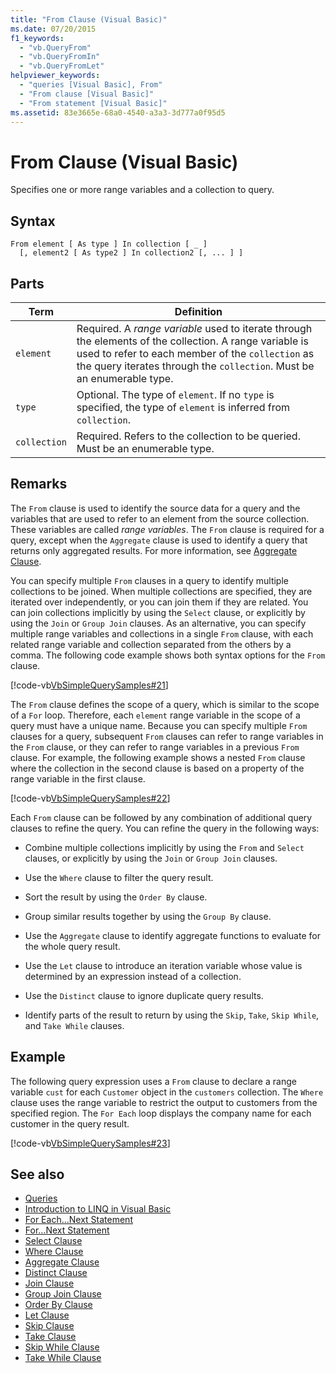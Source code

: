 ```yaml
---
title: "From Clause (Visual Basic)"
ms.date: 07/20/2015
f1_keywords: 
  - "vb.QueryFrom"
  - "vb.QueryFromIn"
  - "vb.QueryFromLet"
helpviewer_keywords: 
  - "queries [Visual Basic], From"
  - "From clause [Visual Basic]"
  - "From statement [Visual Basic]"
ms.assetid: 83e3665e-68a0-4540-a3a3-3d777a0f95d5
---
```

# From Clause (Visual Basic)
Specifies one or more range variables and a collection to query.  
  
## Syntax  
  
```  
From element [ As type ] In collection [ _ ]  
  [, element2 [ As type2 ] In collection2 [, ... ] ]  
```  
  
## Parts  
  
|Term|Definition|  
|---|---|  
|`element`|Required. A *range variable* used to iterate through the elements of the collection. A range variable is used to refer to each member of the `collection` as the query iterates through the `collection`. Must be an enumerable type.|  
|`type`|Optional. The type of `element`. If no `type` is specified, the type of `element` is inferred from `collection`.|  
|`collection`|Required. Refers to the collection to be queried. Must be an enumerable type.|  
  
## Remarks  
 The `From` clause is used to identify the source data for a query and the variables that are used to refer to an element from the source collection. These variables are called *range variables*. The `From` clause is required for a query, except when the `Aggregate` clause is used to identify a query that returns only aggregated results. For more information, see [Aggregate Clause](../../../visual-basic/language-reference/queries/aggregate-clause.md).  
  
 You can specify multiple `From` clauses in a query to identify multiple collections to be joined. When multiple collections are specified, they are iterated over independently, or you can join them if they are related. You can join collections implicitly by using the `Select` clause, or explicitly by using the `Join` or `Group Join` clauses. As an alternative, you can specify multiple range variables and collections in a single `From` clause, with each related range variable and collection separated from the others by a comma. The following code example shows both syntax options for the `From` clause.  
  
 [!code-vb[VbSimpleQuerySamples#21](~/samples/snippets/visualbasic/VS_Snippets_VBCSharp/VbSimpleQuerySamples/VB/QuerySamples1.vb#21)]  
  
 The `From` clause defines the scope of a query, which is similar to the scope of a `For` loop. Therefore, each `element` range variable in the scope of a query must have a unique name. Because you can specify multiple `From` clauses for a query, subsequent `From` clauses can refer to range variables in the `From` clause, or they can refer to range variables in a previous `From` clause. For example, the following example shows a nested `From` clause where the collection in the second clause is based on a property of the range variable in the first clause.  
  
 [!code-vb[VbSimpleQuerySamples#22](~/samples/snippets/visualbasic/VS_Snippets_VBCSharp/VbSimpleQuerySamples/VB/QuerySamples1.vb#22)]  
  
 Each `From` clause can be followed by any combination of additional query clauses to refine the query. You can refine the query in the following ways:  
  
-   Combine multiple collections implicitly by using the `From` and `Select` clauses, or explicitly by using the `Join` or `Group Join` clauses.  
  
-   Use the `Where` clause to filter the query result.  
  
-   Sort the result by using the `Order By` clause.  
  
-   Group similar results together by using the `Group By` clause.  
  
-   Use the `Aggregate` clause to identify aggregate functions to evaluate for the whole query result.  
  
-   Use the `Let` clause to introduce an iteration variable whose value is determined by an expression instead of a collection.  
  
-   Use the `Distinct` clause to ignore duplicate query results.  
  
-   Identify parts of the result to return by using the `Skip`, `Take`, `Skip While`, and `Take While` clauses.  
  
## Example  
 The following query expression uses a `From` clause to declare a range variable `cust` for each `Customer` object in the `customers` collection. The `Where` clause uses the range variable to restrict the output to customers from the specified region. The `For Each` loop displays the company name for each customer in the query result.  
  
 [!code-vb[VbSimpleQuerySamples#23](~/samples/snippets/visualbasic/VS_Snippets_VBCSharp/VbSimpleQuerySamples/VB/QuerySamples1.vb#23)]  
  
## See also

- [Queries](../../../visual-basic/language-reference/queries/index.md)
- [Introduction to LINQ in Visual Basic](../../../visual-basic/programming-guide/language-features/linq/introduction-to-linq.md)
- [For Each...Next Statement](../../../visual-basic/language-reference/statements/for-each-next-statement.md)
- [For...Next Statement](../../../visual-basic/language-reference/statements/for-next-statement.md)
- [Select Clause](../../../visual-basic/language-reference/queries/select-clause.md)
- [Where Clause](../../../visual-basic/language-reference/queries/where-clause.md)
- [Aggregate Clause](../../../visual-basic/language-reference/queries/aggregate-clause.md)
- [Distinct Clause](../../../visual-basic/language-reference/queries/distinct-clause.md)
- [Join Clause](../../../visual-basic/language-reference/queries/join-clause.md)
- [Group Join Clause](../../../visual-basic/language-reference/queries/group-join-clause.md)
- [Order By Clause](../../../visual-basic/language-reference/queries/order-by-clause.md)
- [Let Clause](../../../visual-basic/language-reference/queries/let-clause.md)
- [Skip Clause](../../../visual-basic/language-reference/queries/skip-clause.md)
- [Take Clause](../../../visual-basic/language-reference/queries/take-clause.md)
- [Skip While Clause](../../../visual-basic/language-reference/queries/skip-while-clause.md)
- [Take While Clause](../../../visual-basic/language-reference/queries/take-while-clause.md)
